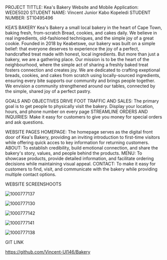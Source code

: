 PROJECT TITTLE: Kea's Bakery
Website and Mobile Application: WEDE5020
STUDENT NAME: Vincent Junior Kabo Kopeledi
STUDENT NUMBER: ST10495496

KEA’S BAKERY 
Kea's Bakery a small local bakery in the heart of Cape Town, baking fresh, from-scratch Bread, cookies, and cakes daily. We believe in real ingredients, old-fashioned techniques, and the simple joy of a great cookie. Founded in 2018 by Keabetswe, our bakery was built on a simple belief: that everyone deserves to experience the joy of a perfect, handcrafted treat made with honest, local ingredients. But more than just a bakery, we are a gathering place. Our mission is to be the heart of the neighbourhood, where the simple act of sharing a freshly baked treat fosters connection and creates joy. We are dedicated to crafting exeptional breads, cookies, and cakes from scratch using locally-sourced ingredients, ensuring every bite supports our community and brings people together. We envision a community strengthened around our tables, connected by the simple, shared joy of a perfect pastry.

GOALS AND OBJECTIVES
DRIVE FOOT TRAFFIC AND SALES: The primary goal is to get people to physically visit the bakery. Display your location, hours, and phone number on every page
STREAMLINE ORDERS AND INQUIRIES: Make it easy for customers to give you money for special orders and ask questions. 

WEBSITE PAGES
HOMEPAGE: The homepage serves as the digital front door of Kea's Bakery, providing an inviting introduction to first-time visitors while offering quick acces to key information for returning customers.
ABOUT: To establish credibility, build emotional connection, and share the bakery's story, values, and people behind the products.
MENU: To showcase products, provide detailed information, and facilitate ordering decisions while maintaining visual appeal.
CONTACT: To make it easy for customers to find, visit, and communicate with the bakery while providing multiple contact options.

WEBSITE SCREENSHOOTS

![1000777137](https://github.com/user-attachments/assets/80e884e1-089b-4b1d-95ee-c9e94449ea3e)

![1000777130](https://github.com/user-attachments/assets/9174a320-dd17-4a13-aed2-75488e6af20c)

![1000777142](https://github.com/user-attachments/assets/45bd72d5-5078-47dc-a642-3f8585a238fe)

![1000777141](https://github.com/user-attachments/assets/78dbad5b-d03a-4082-9673-f29f6848adbe)

![1000777138](https://github.com/user-attachments/assets/a04795b3-bc13-48e4-aef4-db9fd1d7608b)





GIT LINK

https://github.com/Vincent-UI146/Bakery









